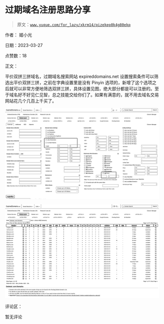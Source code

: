 # 过期域名注册思路分享

> 原文：[`www.yuque.com/for_lazy/xkrm14/qizekep0k4g80ekp`](https://www.yuque.com/for_lazy/xkrm14/qizekep0k4g80ekp)

作者： 姬小光

日期：2023-03-27

点赞数：18

正文：

平价双拼三拼域名，过期域名搜索网站 expireddomains.net 设置搜索条件可以筛选出平价双拼三拼，之前在字典设置里是没有 Pinyin 选项的，新增了这个选项之后就可以非常方便地筛选双拼三拼，具体设置见图，绝大部分都是可以注册的。至于域名好不好见仁见智，总之技能交给你们了。如果有满意的，就不用去域名交易网站花几个几百上千买了。

![](img/35f5cc075730faa246e9f248cf8e245f.png)

![](img/20af6e0b3e9dcaa467be01bc41baa9e5.png)

评论区：

暂无评论



